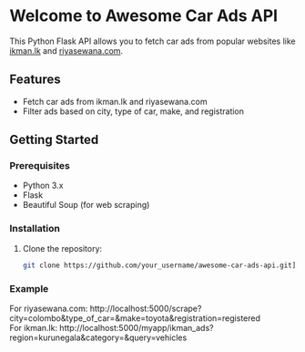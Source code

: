 # Welcome to Awesome Car Ads API

This Python Flask API allows you to fetch car ads from popular websites like [ikman.lk](https://ikman.lk/) and [riyasewana.com](https://riyasewana.com/).

## Features

- Fetch car ads from ikman.lk and riyasewana.com
- Filter ads based on city, type of car, make, and registration

## Getting Started

### Prerequisites

- Python 3.x
- Flask
- Beautiful Soup (for web scraping)

### Installation

1. Clone the repository:

   ```bash
   git clone https://github.com/your_username/awesome-car-ads-api.git](https://github.com/Avishkasj/vehicle_api)https://github.com/Avishkasj/vehicle_api

### Example
For riyasewana.com:
http://localhost:5000/scrape?city=colombo&type_of_car=&make=toyota&registration=registered <br>
For ikman.lk:
http://localhost:5000/myapp/ikman_ads?region=kurunegala&category=&query=vehicles
